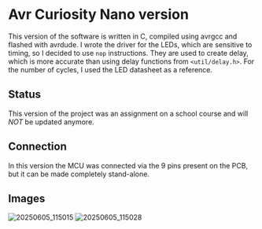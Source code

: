 # Avr Curiosity Nano version
This version of the software is written in C, compiled using avrgcc and flashed with avrdude. I wrote the driver for
the LEDs, which are sensitive to timing, so I decided to use `nop` instructions. They are used to create delay, which is more accurate than using delay functions from
`<util/delay.h>`. For the number of cycles, I used the LED datasheet as a reference. 
## Status
This version of the project was an assignment on a school course and will *NOT* be updated anymore.
## Connection
In this version the MCU was connected via the 9 pins present on the PCB, 
but it can be made completely stand-alone.
## Images
![20250605_115015](https://github.com/user-attachments/assets/8691e97e-f627-422b-bc60-eb5335d71462)
![20250605_115028](https://github.com/user-attachments/assets/8f7977af-2a34-4b5b-aec4-e84e1c0bb2ae)
